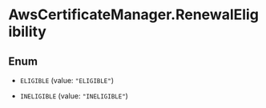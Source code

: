 # AwsCertificateManager.RenewalEligibility

## Enum


* `ELIGIBLE` (value: `"ELIGIBLE"`)

* `INELIGIBLE` (value: `"INELIGIBLE"`)


